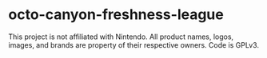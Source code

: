 # octo-canyon-freshness-league
This project is not affiliated with Nintendo. All product names, logos, images, and brands are property of their respective owners.
Code is GPLv3.